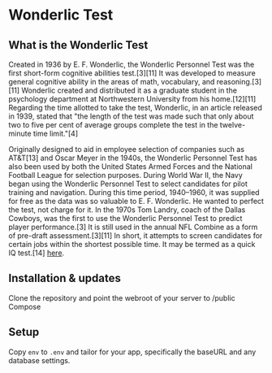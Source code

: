 # Wonderlic Test

## What is the Wonderlic Test

Created in 1936 by E. F. Wonderlic, the Wonderlic Personnel Test was the first short-form cognitive abilities test.[3][11] It was developed to measure general cognitive ability in the areas of math, vocabulary, and reasoning.[3][11] Wonderlic created and distributed it as a graduate student in the psychology department at Northwestern University from his home.[12][11] Regarding the time allotted to take the test, Wonderlic, in an article released in 1939, stated that "the length of the test was made such that only about two to five per cent of average groups complete the test in the twelve-minute time limit."[4]

Originally designed to aid in employee selection of companies such as AT&T[13] and Oscar Meyer in the 1940s, the Wonderlic Personnel Test has also been used by both the United States Armed Forces and the National Football League for selection purposes. During World War II, the Navy began using the Wonderlic Personnel Test to select candidates for pilot training and navigation. During this time period, 1940–1960, it was supplied for free as the data was so valuable to E. F. Wonderlic. He wanted to perfect the test, not charge for it. In the 1970s Tom Landry, coach of the Dallas Cowboys, was the first to use the Wonderlic Personnel Test to predict player performance.[3] It is still used in the annual NFL Combine as a form of pre-draft assessment.[3][11] In short, it attempts to screen candidates for certain jobs within the shortest possible time. It may be termed as a quick IQ test.[14]
[here](https://codeigniter4.github.io/userguide/).

## Installation & updates
Clone the repository and point the webroot of your server to /public
Compose

## Setup

Copy `env` to `.env` and tailor for your app, specifically the baseURL
and any database settings.


